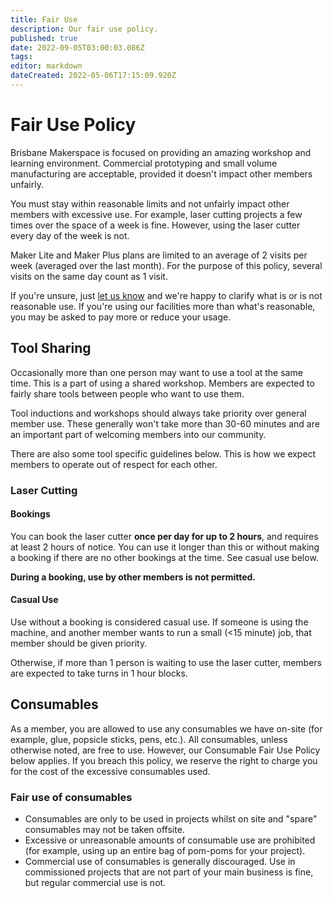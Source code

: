```yaml
---
title: Fair Use
description: Our fair use policy.
published: true
date: 2022-09-05T03:00:03.086Z
tags: 
editor: markdown
dateCreated: 2022-05-06T17:15:09.920Z
---
```


# Fair Use Policy
Brisbane Makerspace is focused on providing an amazing workshop and learning environment. Commercial prototyping and small volume manufacturing are acceptable, provided it doesn't impact other members unfairly.

You must stay within reasonable limits and not unfairly impact other members with excessive use. For example, laser cutting projects a few times over the space of a week is fine. However, using the laser cutter every day of the week is not.

Maker Lite and Maker Plus plans are limited to an average of 2 visits per week (averaged over the last month). For the purpose of this policy, several visits on the same day count as 1 visit.

If you're unsure, just [let us know](https://brisbanemaker.space/contact) and we're happy to clarify what is or is not reasonable use. If you're using our facilities more than what's reasonable, you may be asked to pay more or reduce your usage.

## Tool Sharing
Occasionally more than one person may want to use a tool at the same time. This is a part of using a shared workshop. Members are expected to fairly share tools between people who want to use them.

Tool inductions and workshops should always take priority over general member use. These generally won't take more than 30-60 minutes and are an important part of welcoming members into our community.

There are also some tool specific guidelines below. This is how we expect members to operate out of respect for each other.

### Laser Cutting
#### Bookings
You can book the laser cutter **once per day for up to 2 hours**, and requires at least 2 hours of notice. You can use it longer than this or without making a booking if there are no other bookings at the time. See casual use below.

**During a booking, use by other members is not permitted.**

#### Casual Use
Use without a booking is considered casual use. If someone is using the machine, and another member wants to run a small (<15 minute) job, that member should be given priority.

Otherwise, if more than 1 person is waiting to use the laser cutter, members are expected to take turns in 1 hour blocks.

## Consumables
As a member, you are allowed to use any consumables we have on-site (for example, glue, popsicle sticks, pens, etc.). All consumables, unless otherwise noted, are free to use. However, our Consumable Fair Use Policy below applies. If you breach this policy, we reserve the right to charge you for the cost of the excessive consumables used.

### Fair use of consumables
* Consumables are only to be used in projects whilst on site and "spare" consumables may not be taken offsite.
* Excessive or unreasonable amounts of consumable use are prohibited (for example, using up an entire bag of pom-poms for your project).
* Commercial use of consumables is generally discouraged. Use in commissioned projects that are not part of your main business is fine, but regular commercial use is not.